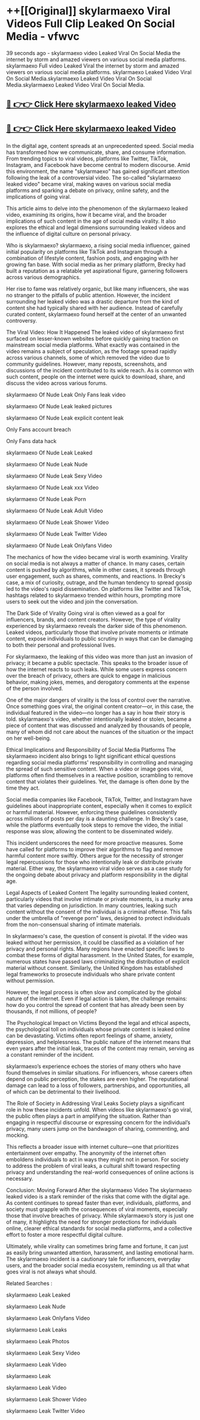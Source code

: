 # ++[[Original]] skylarmaexo Viral Videos Full Clip Leaked On Social Media - vfwvc<br>

39 seconds ago - skylarmaexo video Leaked Viral On Social Media the internet by storm and amazed viewers on various social media platforms.
skylarmaexo Full video Leaked Viral the internet by storm and amazed viewers on various social media platforms. skylarmaexo Leaked Video Viral On Social Media.skylarmaexo Leaked Video Viral On Social Media.skylarmaexo Leaked Video Viral On Social Media.<br>


## [🔴 👉👉 Click Here skylarmaexo leaked Video ](https://onlyclips.site?title=skylarmaexo&ref=git)

## [🔴 👉👉 Click Here skylarmaexo leaked Video ](https://onlyclips.site?title=skylarmaexo&ref=git)

In the digital age, content spreads at an unprecedented speed. Social media has transformed how we communicate, share, and consume information. From trending topics to viral videos, platforms like Twitter, TikTok, Instagram, and Facebook have become central to modern discourse. Amid this environment, the name "skylarmaexo" has gained significant attention following the leak of a controversial video. The so-called "skylarmaexo leaked video" became viral, making waves on various social media platforms and sparking a debate on privacy, online safety, and the implications of going viral.

This article aims to delve into the phenomenon of the skylarmaexo leaked video, examining its origins, how it became viral, and the broader implications of such content in the age of social media virality. It also explores the ethical and legal dimensions surrounding leaked videos and the influence of digital culture on personal privacy.

Who is skylarmaexo?
skylarmaexo, a rising social media influencer, gained initial popularity on platforms like TikTok and Instagram through a combination of lifestyle content, fashion posts, and engaging with her growing fan base. With social media as her primary platform, Brecky had built a reputation as a relatable yet aspirational figure, garnering followers across various demographics.

Her rise to fame was relatively organic, but like many influencers, she was no stranger to the pitfalls of public attention. However, the incident surrounding her leaked video was a drastic departure from the kind of content she had typically shared with her audience. Instead of carefully curated content, skylarmaexo found herself at the center of an unwanted controversy.

The Viral Video: How It Happened
The leaked video of skylarmaexo first surfaced on lesser-known websites before quickly gaining traction on mainstream social media platforms. What exactly was contained in the video remains a subject of speculation, as the footage spread rapidly across various channels, some of which removed the video due to community guidelines. However, many reposts, screenshots, and discussions of the incident contributed to its wide reach. As is common with such content, people on the internet were quick to download, share, and discuss the video across various forums.

skylarmaexo Of Nude Leak Only Fans leak video

skylarmaexo Of Nude Leak leaked pictures

skylarmaexo Of Nude Leak explicit content leak

Only Fans account breach

Only Fans data hack

skylarmaexo Of Nude Leak Leaked

skylarmaexo Of Nude Leak Nude

skylarmaexo Of Nude Leak Sexy Video

skylarmaexo Of Nude Leak xxx Video

skylarmaexo Of Nude Leak Porn

skylarmaexo Of Nude Leak Adult Video

skylarmaexo Of Nude Leak Shower Video

skylarmaexo Of Nude Leak Twitter Video

skylarmaexo Of Nude Leak Onlyfans Video

The mechanics of how the video became viral is worth examining. Virality on social media is not always a matter of chance. In many cases, certain content is pushed by algorithms, while in other cases, it spreads through user engagement, such as shares, comments, and reactions. In Brecky's case, a mix of curiosity, outrage, and the human tendency to spread gossip led to the video's rapid dissemination. On platforms like Twitter and TikTok, hashtags related to skylarmaexo trended within hours, prompting more users to seek out the video and join the conversation.

The Dark Side of Virality
Going viral is often viewed as a goal for influencers, brands, and content creators. However, the type of virality experienced by skylarmaexo reveals the darker side of this phenomenon. Leaked videos, particularly those that involve private moments or intimate content, expose individuals to public scrutiny in ways that can be damaging to both their personal and professional lives.

For skylarmaexo, the leaking of this video was more than just an invasion of privacy; it became a public spectacle. This speaks to the broader issue of how the internet reacts to such leaks. While some users express concern over the breach of privacy, others are quick to engage in malicious behavior, making jokes, memes, and derogatory comments at the expense of the person involved.

One of the major dangers of virality is the loss of control over the narrative. Once something goes viral, the original content creator—or, in this case, the individual featured in the video—no longer has a say in how their story is told. skylarmaexo's video, whether intentionally leaked or stolen, became a piece of content that was discussed and analyzed by thousands of people, many of whom did not care about the nuances of the situation or the impact on her well-being.

Ethical Implications and Responsibility of Social Media Platforms
The skylarmaexo incident also brings to light significant ethical questions regarding social media platforms' responsibility in controlling and managing the spread of such sensitive content. When a video or image goes viral, platforms often find themselves in a reactive position, scrambling to remove content that violates their guidelines. Yet, the damage is often done by the time they act.

Social media companies like Facebook, TikTok, Twitter, and Instagram have guidelines about inappropriate content, especially when it comes to explicit or harmful material. However, enforcing these guidelines consistently across millions of posts per day is a daunting challenge. In Brecky's case, while the platforms eventually took steps to remove the video, the initial response was slow, allowing the content to be disseminated widely.

This incident underscores the need for more proactive measures. Some have called for platforms to improve their algorithms to flag and remove harmful content more swiftly. Others argue for the necessity of stronger legal repercussions for those who intentionally leak or distribute private material. Either way, the skylarmaexo viral video serves as a case study for the ongoing debate about privacy and platform responsibility in the digital age.

Legal Aspects of Leaked Content
The legality surrounding leaked content, particularly videos that involve intimate or private moments, is a murky area that varies depending on jurisdiction. In many countries, leaking such content without the consent of the individual is a criminal offense. This falls under the umbrella of "revenge porn" laws, designed to protect individuals from the non-consensual sharing of intimate materials.

In skylarmaexo's case, the question of consent is pivotal. If the video was leaked without her permission, it could be classified as a violation of her privacy and personal rights. Many regions have enacted specific laws to combat these forms of digital harassment. In the United States, for example, numerous states have passed laws criminalizing the distribution of explicit material without consent. Similarly, the United Kingdom has established legal frameworks to prosecute individuals who share private content without permission.

However, the legal process is often slow and complicated by the global nature of the internet. Even if legal action is taken, the challenge remains: how do you control the spread of content that has already been seen by thousands, if not millions, of people?

The Psychological Impact on Victims
Beyond the legal and ethical aspects, the psychological toll on individuals whose private content is leaked online can be devastating. Victims often report feelings of shame, anxiety, depression, and helplessness. The public nature of the internet means that even years after the initial leak, traces of the content may remain, serving as a constant reminder of the incident.

skylarmaexo’s experience echoes the stories of many others who have found themselves in similar situations. For influencers, whose careers often depend on public perception, the stakes are even higher. The reputational damage can lead to a loss of followers, partnerships, and opportunities, all of which can be detrimental to their livelihood.

The Role of Society in Addressing Viral Leaks
Society plays a significant role in how these incidents unfold. When videos like skylarmaexo's go viral, the public often plays a part in amplifying the situation. Rather than engaging in respectful discourse or expressing concern for the individual’s privacy, many users jump on the bandwagon of sharing, commenting, and mocking.

This reflects a broader issue with internet culture—one that prioritizes entertainment over empathy. The anonymity of the internet often emboldens individuals to act in ways they might not in person. For society to address the problem of viral leaks, a cultural shift toward respecting privacy and understanding the real-world consequences of online actions is necessary.

Conclusion: Moving Forward After the skylarmaexo Video
The skylarmaexo leaked video is a stark reminder of the risks that come with the digital age. As content continues to spread faster than ever, individuals, platforms, and society must grapple with the consequences of viral moments, especially those that involve breaches of privacy. While skylarmaexo’s story is just one of many, it highlights the need for stronger protections for individuals online, clearer ethical standards for social media platforms, and a collective effort to foster a more respectful digital culture.

Ultimately, while virality can sometimes bring fame and fortune, it can just as easily bring unwanted attention, harassment, and lasting emotional harm. The skylarmaexo incident is a cautionary tale for influencers, everyday users, and the broader social media ecosystem, reminding us all that what goes viral is not always what should.

Related Searches :

skylarmaexo Leak Leaked

skylarmaexo Leak Nude

skylarmaexo Leak Onlyfans Video

skylarmaexo Leak Leaks

skylarmaexo Leak Photos

skylarmaexo Leak Sexy Video

skylarmaexo Leak Video

skylarmaexo Leak

skylarmaexo Leak Video

skylarmaexo Leak Shower Video

skylarmaexo Leak Twitter Video

